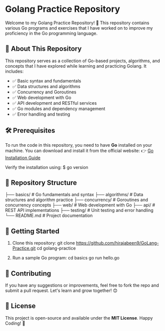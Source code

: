 # Golang Practice Repository

Welcome to my Golang Practice Repository! 🚀 This repository contains various Go programs and exercises that I have worked on to improve my proficiency in the Go programming language.

## 📌 About This Repository
This repository serves as a collection of Go-based projects, algorithms, and concepts that I have explored while learning and practicing Golang. It includes:
- ✅ Basic syntax and fundamentals
- ✅ Data structures and algorithms
- ✅ Concurrency and Goroutines
- ✅ Web development with Go
- ✅ API development and RESTful services
- ✅ Go modules and dependency management
- ✅ Error handling and testing

## 🛠 Prerequisites
To run the code in this repository, you need to have **Go** installed on your machine. You can download and install it from the official website:
👉 [Go Installation Guide](https://go.dev/doc/install)

Verify the installation using:
$ go version


## 📂 Repository Structure

├── basics/          # Go fundamentals and syntax
├── algorithms/      # Data structures and algorithm practice
├── concurrency/     # Goroutines and concurrency concepts
├── web/             # Web development with Go
├── api/             # REST API implementations
├── testing/         # Unit testing and error handling
└── README.md        # Project documentation

## 🚀 Getting Started
1. Clone this repository:
   git clone https://github.com/hirajabeen9/GoLang-Practice.git
   cd golang-practice
   
2. Run a sample Go program:
   cd basics
   go run hello.go

## 🤝 Contributing
If you have any suggestions or improvements, feel free to fork the repo and submit a pull request. Let's learn and grow together! 😊

## 📜 License
This project is open-source and available under the **MIT License**.
Happy Coding! 🎯

